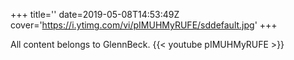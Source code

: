 +++
title=''
date=2019-05-08T14:53:49Z
cover='https://i.ytimg.com/vi/pIMUHMyRUFE/sddefault.jpg'
+++

All content belongs to GlennBeck.
{{< youtube pIMUHMyRUFE >}}
